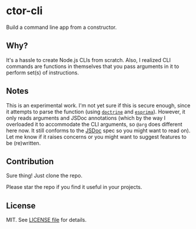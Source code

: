 # ctor-cli

Build a command line app from a constructor.

## Why?

It's a hassle to create Node.js CLIs from scratch. Also, I realized CLI commands are functions in themselves that you pass arguments in it to perform set(s) of instructions.

## Notes

This is an experimental work. I'm not yet sure if this is secure enough, since it attempts to parse the function (using [`doctrine`](https://github.com/eslint/doctrine) and [`esprima`](https://github.com/jquery/esprima)). However, it only reads arguments and JSDoc annotations (which by the way I overloaded it to accommodate the CLI arguments, so `@arg` does different here now. It still conforms to the [JSDoc](http://usejsdoc.org) spec so you might want to read on). Let me know if it raises concerns or you might want to suggest features to be (re)written.

## Contribution

Sure thing! Just clone the repo.

Please star the repo if you find it useful in your projects.

## License

MIT. See [LICENSE file](https://raw.githubusercontent.com/Temoto-kun/ctor-cli/master/LICENSE) for details.
